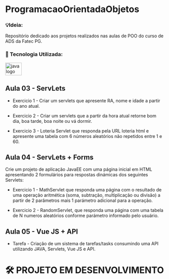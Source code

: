 # ProgramacaoOrientadaObjetos

### 💡Ideia:
Repositório dedicado aos projetos realizados nas aulas de POO do curso de ADS da Fatec PG.

### 🧰 Tecnologia Utilizada:

<div align="left">
  <img src="https://cdn.jsdelivr.net/gh/devicons/devicon/icons/java/java-original.svg" height="40" width="52" alt="java logo"  />
</div>

## Aula 03 - ServLets

- Exercicio 1 - Criar um servlets que apresente RA, nome e idade a partir do ano atual.

- Exercicio 2 - Criar um servlets que a partir da hora atual retorne bom dia, boa tarde, boa noite ou vá dormir.

- Exercicio 3 - Loteria Servlet que responda pela URL loteria html e apresente uma tabela com 6 números aleatórios não repetidos entre 1 e 60.

## Aula 04 - ServLets + Forms

Crie um projeto de aplicação JavaEE com uma página inicial em HTML apresentando 2 formulários para respostas dinámicas dos seguintes Servlets:

- Exercicio 1 - MathServlet que responda uma página com o resultado de uma operação aritmética (soma, subtração, multiplicação ou divisão) a partir de 2 parâmetros mais 1 parámetro adicional para a operação.

- Exercicio 2 - RandomServlet, que responda uma página com uma tabela de N numeros aleatórios conforme parámetro informado pelo usuário.

## Aula 05 - Vue JS + API

- Tarefa - Criação de um sistema de tarefas/tasks consumindo uma API utilizando JAVA, Servlets, Vue JS e API.

# 🛠 PROJETO EM DESENVOLVIMENTO
